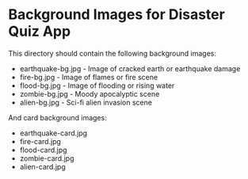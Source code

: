 # Background Images for Disaster Quiz App

This directory should contain the following background images:

- earthquake-bg.jpg - Image of cracked earth or earthquake damage
- fire-bg.jpg - Image of flames or fire scene
- flood-bg.jpg - Image of flooding or rising water
- zombie-bg.jpg - Moody apocalyptic scene 
- alien-bg.jpg - Sci-fi alien invasion scene

And card background images:
- earthquake-card.jpg
- fire-card.jpg
- flood-card.jpg
- zombie-card.jpg
- alien-card.jpg